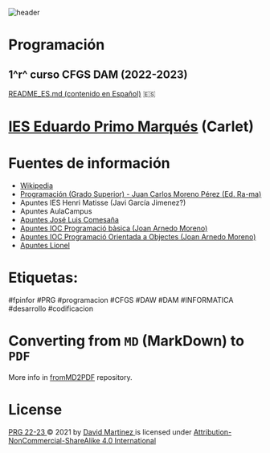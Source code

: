 ![header](capPRG.png)

# Programación

## 1^r^ curso CFGS DAM (2022-2023)

[README_ES.md (contenido en Español)](README_ES.md) :es:



# [IES Eduardo Primo Marqués](http://www.ieseduardoprimo.es) (Carlet)



# Fuentes de información

- [Wikipedia](https://es.wikipedia.org)
- [Programación (Grado Superior) - Juan Carlos Moreno Pérez (Ed. Ra-ma)](https://www.ra-ma.es/libro/programacion-grado-superior_48302/)
- Apuntes IES Henri Matisse (Javi García Jimenez?)
- Apuntes AulaCampus
- [Apuntes José Luis Comesaña](https://www.sitiolibre.com/)
- [Apuntes IOC Programació bàsica (Joan Arnedo Moreno)](https://ioc.xtec.cat/materials/FP/Recursos/fp_asx_m03_/web/fp_asx_m03_htmlindex/index.html)
- [Apuntes IOC Programació Orientada a Objectes (Joan Arnedo Moreno)](https://ioc.xtec.cat/materials/FP/Recursos/fp_dam_m03_/web/fp_dam_m03_htmlindex/index.html)
- [Apuntes Lionel](https://github.com/lionel-ict/ApuntesProgramacion)



# Etiquetas:

#fpinfor #PRG #programacion #CFGS #DAW #DAM #INFORMATICA #desarrollo #codificacion



# Converting from `MD` (MarkDown) to `PDF`

More info in [fromMD2PDF](https://github.com/martinezpenya/fromMD2PDF) repository.



# License

[ PRG 22-23 ](https://github.com/martinezpenya/PRG-CFGS-2122) © 2021   by  [ David Martinez ](http://www.martinezpenya.es) is licensed under [ Attribution-NonCommercial-ShareAlike 4.0 International ](http://creativecommons.org/licenses/by-nc-sa/4.0/?ref=chooser-v1)
